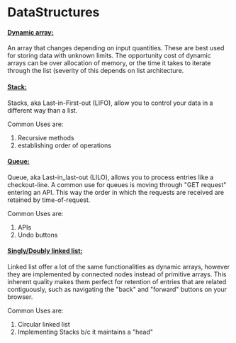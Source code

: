 # DataStructures

<h4><u>Dynamic array:</u></h4>
<p>An array that changes depending on input quantities. 
These are best used for storing data with unknown limits.
The opportunity cost of dynamic arrays can be over allocation 
of memory, or the time it takes to iterate through the list (severity of
this depends on list architecture.</p>

<h4><u>Stack:</u></h4>
<p>Stacks, aka Last-in-First-out (LIFO), allow you to control
your data in a different way than a list. </p>
Common Uses are:<ol>
<li>Recursive methods</li>
<li>establishing order of operations</li>
</ol>


<h4><u>Queue:</u></h4>
<p>Queue, aka Last-in_last-out (LILO), allows you to process 
entries like a checkout-line. A common use for queues is moving through
"GET request" entering an API. This way the order in which the
requests are received are retained by time-of-request.</p>Common Uses are:<ol>
<li>APIs</li>
<li>Undo buttons</li>
</ol>

<h4><u>Singly/Doubly linked list:</u></h4>
<p>Linked list offer a lot of the same functionalities as dynamic arrays,
however they are implemented by connected nodes instead of primitive arrays. 
This inherent quality makes them perfect for retention of entries that are related contiguously,
such as navigating the "back" and "forward" buttons on your browser.</p>
Common Uses are:<ol>
<li>Circular linked list</li>
<li>Implementing Stacks b/c it maintains a "head"</li>
</ol>

